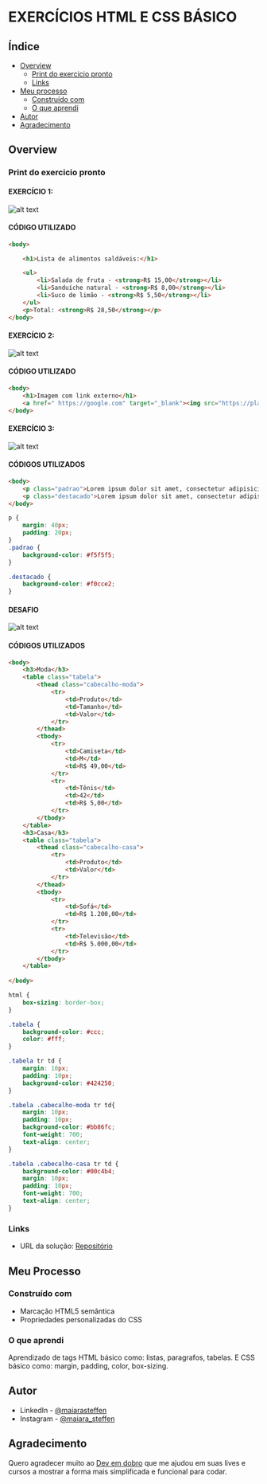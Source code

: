# EXERCÍCIOS HTML E CSS BÁSICO

## Índice

- [Overview](#overview)
  - [Print do exercicio pronto](#print-do-exercico-pronto)
  - [Links](#links)
- [Meu processo](#meu-processo)
  - [Construído com](#construído-com)
  - [O que aprendi](#o-que-aprendi)
- [Autor](#autor)
- [Agradecimento](#agradecimento)

## Overview

### Print do exercicio pronto
#### EXERCÍCIO 1:
![alt text](image.png)

#### CÓDIGO UTILIZADO

```html
<body>

    <h1>Lista de alimentos saldáveis:</h1>

    <ul>
        <li>Salada de fruta - <strong>R$ 15,00</strong></li>
        <li>Sanduíche natural - <strong>R$ 8,00</strong></li>
        <li>Suco de limão - <strong>R$ 5,50</strong></li>
    </ul>
    <p>Total: <strong>R$ 28,50</strong></p>
</body>
```
#### EXERCÍCIO 2:
![alt text](image-1.png)

#### CÓDIGO UTILIZADO

```html
<body>
    <h1>Imagem com link externo</h1>
    <a href=" https://google.com" target="_blank"><img src="https://placeholder.com/200x300 " alt="Imagem com link"></a>
</body>
```
#### EXERCÍCIO 3:

![alt text](image-2.png)

#### CÓDIGOS UTILIZADOS
```html
<body>
    <p class="padrao">Lorem ipsum dolor sit amet, consectetur adipisicing elit. Repudiandae dicta iure ea laudantium blanditiis doloremque voluptatem nihil maxime quod dolore ullam ad, at numquam id, deserunt repellendus sint quis? Illo?</p>
    <p class="destacado">Lorem ipsum dolor sit amet, consectetur adipisicing elit. Repudiandae dicta iure ea laudantium blanditiis doloremque voluptatem nihil maxime quod dolore ullam ad, at numquam id, deserunt repellendus sint quis? Illo?</p>
</body>
```
```css
p {
    margin: 40px;
    padding: 20px;
}
.padrao {
    background-color: #f5f5f5;
}

.destacado {
    background-color: #f0cce2;
}
```
#### DESAFIO

![alt text](image-3.png)

#### CÓDIGOS UTILIZADOS
```html
<body>
    <h3>Moda</h3>
    <table class="tabela">
        <thead class="cabecalho-moda">
            <tr>
                <td>Produto</td>
                <td>Tamanho</td>
                <td>Valor</td>
            </tr>
        </thead>
        <tbody>
            <tr>
                <td>Camiseta</td>
                <td>M</td>
                <td>R$ 49,00</td>
            </tr>
            <tr>
                <td>Tênis</td>
                <td>42</td>
                <td>R$ 5,00</td>
            </tr>
        </tbody>
    </table>
    <h3>Casa</h3>
    <table class="tabela">
        <thead class="cabecalho-casa">
            <tr>
                <td>Produto</td>
                <td>Valor</td>
            </tr>
        </thead>
        <tbody>
            <tr>
                <td>Sofá</td>
                <td>R$ 1.200,00</td>
            </tr>
            <tr>
                <td>Televisão</td>
                <td>R$ 5.000,00</td>
            </tr>
        </tbody>
    </table>
    
</body>
```
```css
html {
    box-sizing: border-box;
}

.tabela {
    background-color: #ccc;
    color: #fff;
}

.tabela tr td {
    margin: 10px;
    padding: 10px;
    background-color: #424250;
}

.tabela .cabecalho-moda tr td{
    margin: 10px;
    padding: 10px;
    background-color: #bb86fc;
    font-weight: 700;
    text-align: center;
}

.tabela .cabecalho-casa tr td {
    background-color: #00c4b4;
    margin: 10px;
    padding: 10px;
    font-weight: 700;
    text-align: center;
}
```

### Links

- URL da solução: [Repositório](https://github.com/maiarasteffen/exercico-html-css-basico)

## Meu Processo

### Construído com

- Marcação HTML5 semântica
- Propriedades personalizadas do CSS


### O que aprendi

Aprendizado de tags HTML básico como: listas, paragrafos, tabelas. E CSS básico como: margin, padding, color, box-sizing.


## Autor

- LinkedIn - [@maiarasteffen](https://www.linkedin.com/in/maiara-steffen/)
- Instagram - [@maiara_steffen](https://www.instagram.com/maiara_steffen/)


## Agradecimento

Quero agradecer muito ao [Dev em dobro](https://www.instagram.com/devemdobro/) que me ajudou em suas lives e cursos a mostrar a forma mais simplificada e funcional para codar.
